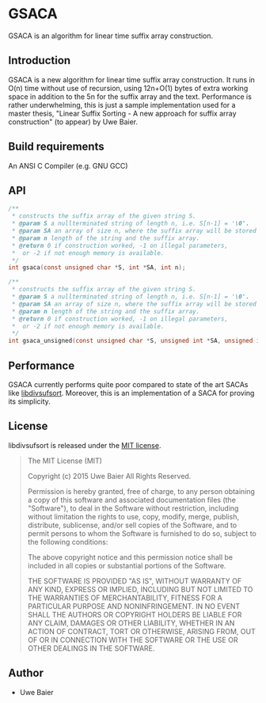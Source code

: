 # GSACA

GSACA is an algorithm for linear time suffix array construction.

## Introduction
GSACA is a new algorithm for linear time suffix array construction.
It runs in O(n) time without use of recursion, using 12n+O(1) bytes of extra working space 
in addition to the 5n for the suffix array and the text. Performance is rather
underwhelming, this is just a sample implementation used for a master thesis,
"Linear Suffix Sorting - A new approach for suffix array construction" (to appear) 
by Uwe Baier.

## Build requirements
An ANSI C Compiler (e.g. GNU GCC)

## API
```c
/**
 * constructs the suffix array of the given string S.
 * @param S a nullterminated string of length n, i.e. S[n-1] = '\0'.
 * @param SA an array of size n, where the suffix array will be stored to.
 * @param n length of the string and the suffix array.
 * @return 0 if construction worked, -1 on illegal parameters,
 *	or -2 if not enough memory is available.
 */
int gsaca(const unsigned char *S, int *SA, int n);

/**
 * constructs the suffix array of the given string S.
 * @param S a nullterminated string of length n, i.e. S[n-1] = '\0'.
 * @param SA an array of size n, where the suffix array will be stored to.
 * @param n length of the string and the suffix array.
 * @return 0 if construction worked, -1 on illegal parameters,
 *	or -2 if not enough memory is available.
 */
int gsaca_unsigned(const unsigned char *S, unsigned int *SA, unsigned int n);
```

## Performance
GSACA currently performs quite poor compared to state of the art SACAs like 
[libdivsufsort](https://github.com/y-256/libdivsufsort). Moreover, this is
an implementation of a SACA for proving its simplicity.

## License
libdivsufsort is released under the [MIT license](LICENSE "MIT license").
> The MIT License (MIT)
>
> Copyright (c) 2015 Uwe Baier All Rights Reserved.
>
> Permission is hereby granted, free of charge, to any person obtaining a copy
> of this software and associated documentation files (the "Software"), to deal
> in the Software without restriction, including without limitation the rights
> to use, copy, modify, merge, publish, distribute, sublicense, and/or sell
> copies of the Software, and to permit persons to whom the Software is
> furnished to do so, subject to the following conditions:
>
> The above copyright notice and this permission notice shall be included in all
> copies or substantial portions of the Software.
>
> THE SOFTWARE IS PROVIDED "AS IS", WITHOUT WARRANTY OF ANY KIND, EXPRESS OR
> IMPLIED, INCLUDING BUT NOT LIMITED TO THE WARRANTIES OF MERCHANTABILITY,
> FITNESS FOR A PARTICULAR PURPOSE AND NONINFRINGEMENT. IN NO EVENT SHALL THE
> AUTHORS OR COPYRIGHT HOLDERS BE LIABLE FOR ANY CLAIM, DAMAGES OR OTHER
> LIABILITY, WHETHER IN AN ACTION OF CONTRACT, TORT OR OTHERWISE, ARISING FROM,
> OUT OF OR IN CONNECTION WITH THE SOFTWARE OR THE USE OR OTHER DEALINGS IN THE
> SOFTWARE.

## Author
* Uwe Baier

